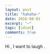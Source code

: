```yaml
---
layout: post
title: "hahaha~"
date: 2016-08-01
excerpt: "~"
tags: [idiot]
comments: true
---
```


Hi , I want to laugh .